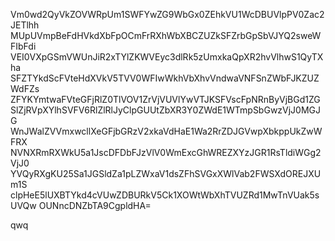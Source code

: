 Vm0wd2QyVkZOVWRpUm1SWFYwZG9WbGx0ZEhkVU1WcDBUVlpPV0Zac2JETlhh
MUpUVmpBeFdHVkdXbFpOCmFrRXhWbXBCZUZkSFZrbGpSbVJYQ2sweWFIbFdi
VEI0VXpGSmVWUnJiR2xTYlZKWVEyc3dlRk5zUmxkaQpXR2hvVlhwS1QyTXha
SFZTYkdScFVteHdXVkV5TVV0WFIwWkhVbXhvVndwaVNFSnZWbFJKZUZWdFZs
ZFYKYmtwaFVteGFjRlZ0TlVOV1ZrVjVUVlYwVTJKSFVscFpNRnByVjBGd1ZG
SlZjRVpXYlhSVFV6RlZlRlJyClpGUUtZbXR3Y0ZWdE1WTmpSbGwzVjJ0MGJG
WnJWalZVVmxwcllXeGFjbGRzV2xkaVdHaE1Wa2RrZDJGVwpXbkppUkZwWFRX
NVNXRmRXWkU5a1JscDFDbFJzVlV0WmExcGhWREZXYzJGR1RsTldiWGg2VjJ0
YVQyRXgKU25Sa1JGSldZa1pLZWxaV1dsZFhSVGxXWlVab2FWSXdOREJXUm1S
clpHeE5lUXBTYkd4cVUwZDBURkV5Ck1XOWtWbXhTVUZRd1MwTnVUak5sUVQw
OUNncDNZbTA9CgpldHA=

qwq